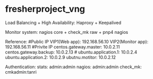 # fresherproject_vng
Load Balancing + High Availability:
    Haproxy + Keepalived

Monitor system:
    nagios core + check_mk raw + pnp4 nagios 


Reference: 
    #Public IP
    VIP1(Web app):      192.168.56.10
    VIP2(Monitor app):  192.168.56.11
    #Privite IP
    centos.gateway.master:  10.0.2.11
    centos.gateway.backup:  10.0.2.13
    #
    ubuntu.application.1:   10.0.2.4
    ubuntu.application.2:   10.0.2.9
    ubutnu.motitor:         10.0.2.12

Authentication:
    stats:      admin:admin
    nagios:     admin:admin
    check_mk:   cmkadmin:tanri           

